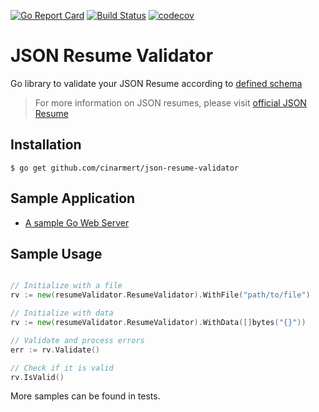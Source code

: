 [![Go Report Card](https://goreportcard.com/badge/github.com/cinarmert/json-resume-validator)](https://goreportcard.com/report/github.com/cinarmert/json-resume-validator)
[![Build Status](https://travis-ci.com/cinarmert/json-resume-validator.svg?branch=master)](https://travis-ci.com/cinarmert/json-resume-validator)
[![codecov](https://codecov.io/gh/cinarmert/json-resume-validator/branch/master/graph/badge.svg)](https://codecov.io/gh/cinarmert/json-resume-validator)

# JSON Resume Validator

Go library to validate your JSON Resume according to [defined schema](https://jsonresume.org/schema/)

> For more information on JSON resumes, please visit [official JSON Resume](https://jsonresume.org)


## Installation

```
$ go get github.com/cinarmert/json-resume-validator
```

## Sample Application

- [A sample Go Web Server](https://github.com/cinarmert/json-resume-validator-client)

## Sample Usage

```go

// Initialize with a file
rv := new(resumeValidator.ResumeValidator).WithFile("path/to/file")

// Initialize with data
rv := new(resumeValidator.ResumeValidator).WithData([]bytes("{}"))

// Validate and process errors
err := rv.Validate()

// Check if it is valid 
rv.IsValid()

```

More samples can be found in tests.
